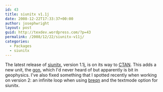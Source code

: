 ```yaml
---
id: 43
title: siunitx v1.1j
date: 2008-12-22T17:33:37+00:00
author: josephwright
layout: post
guid: http://texdev.wordpress.com/?p=43
permalink: /2008/12/22/siunitx-v11j/
categories:
  - Packages
  - siunitx
---
```

The latest release of [siunitx](http://tug.ctan.org/cgi-bin/ctanPackageInformation.py?id=siunitx), version 1.1j, is on its way to [CTAN](http://www.ctan.org). This adds a new unit, the [gon](http://en.wikipedia.org/wiki/Grad_(angle)), which I'd never heard of but apparently is bit in geophysics. I've also fixed something that I spotted recently when working on version 2: an infinite loop when using [breqn](http://tug.ctan.org/cgi-bin/ctanPackageInformation.py?id=breqn) and the textmode option for siunitx.
